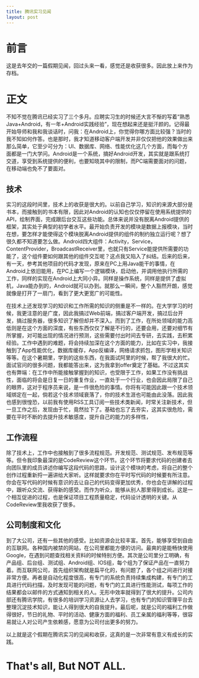 ```yaml
---
title: 腾讯实习见闻
layout: post
---
```


# 前言

这是去年交的一篇假期见闻，回过头来一看，感觉还是收获很多。因此放上来作为存档。

# 正文

不知不觉在腾讯已经实习了三个多月。应聘实习生的时候还大言不惭的写着“熟悉Java+Android，有一年+Android实践经验”，现在想起来还是挺汗颜的。记得最开始导师和我和我谈话时，问我：在Android上，你觉得你哪方面比较强？当时的我不知如何作答。也是那时，我才知道移动客户端开发并非仅仅把他的效果做出来那么简单，它至少可分为：UI、数据库、网络、性能优化这几个方面，而每个方面都是一门大学问。Android是一个系统，搞好Android开发，其实就是跟系统打交道，享受到系统提供的便利，也要知晓其中的限制，而PC端需要面对的问题，在移动端也免不了要面对。

## 技术

实习的这段时间里，技术上的收获是很大的。以前自己学习，知识的来源大部分是书本，而接触到的书本有限，因此对Android的认知也仅仅停留在使用系统提供的API，绘制界面，完成跟后台交互这些功能。总体来说并没有脱离Android提供的框架，其实处于典型的初学者水平。最开始负责开发的模块是数据上报模块，当时在想，要怎样才能使得这个模块脱离Android提供的组件的制约独立运行呢？想了很久都不知道要怎么做。Android四大组件：Activity，Service，ContentProvider，BroadcastReceiver里，也就只有Service能提供所需要的功能了，这个组件要如何跟其他的组件交互呢？这点我又陷入了纠结。后来的后来，有一天，参考其他项目的代码才发现，原来在PC上用Java能干的事情，在Android上依旧能用，在PC上编写一个逻辑模块，启动他，并调用他执行所需的工作，同样的实现在Android上大同小异。同样是操作系统，同样是提供了虚拟机，Java能办到的，Android就可以办到。就那么一瞬间，整个人豁然开朗，感觉就像是打开了一扇门，看到了更大更宽广的可能性。

在技术上还发现学习的知识和工作所需的知识的侧重是不一样的。在大学学习的时候，我更注意的是广度，因此我搞过Web前端，搞过客户端开发，搞过后台开发，搞过服务器，很多知识了解但却并不深入。而到了工作，在所处领域的能力高低则是在这个方面的深度，有些东西仅仅了解是不行的，还要会用，还要对细节有所掌握，对可能出现的情况进行预测，这些需要付出时间去专研，去实践，去积累经验。工作中遇到的难题，将会持续加深在这个方面的能力，比如在实习中，我接触到了App性能优化，数据库缓存，App反编译，网络请求抓包，图形学相关知识等等。在这个暑期里，学到的这些东西，在我面试阿里的时候，帮了我很大的忙。面试官问的很多问题，我都能答出来，这为我拿到offer奠定了基础。不过这其实也有弊端：在工作中所能接触掌握到的知识，也受限于工作，如果工作没有挑战性，面临的将会是日复一日的重复作业，一直处于一个行业，也会因此局限了自己的眼界，这对于程序员来说，是一件很危险的事情。你将有可能因此跟一个技术领域绑定在一起，倘若这个技术领域衰落了，你的技术生涯也可能由此没落。因此我也感到很惶恐，以前我有使用RSS工具订阅一些技术类新闻，时常关注新技术，但一旦工作之后，发现由于忙，竟然拉下了。基础也忘了去夯实，这其实很危险，需要在平时不断的去提升技术敏感度，提升自己的能力的多样性，

## 工作流程

除了技术上，工作中也接触到了很多流程规范。开发规范、测试规范、发布规范等等。但令我印象最深的是CodeReview这个环节。这个环节将要求代码的创建者去向团队里的成员讲述你编写这段代码的思路，设计这个模块的考虑，将自己的整个创作过程重新捋一遍讲给大家听。这样就要求你在平时写代码的时候要有所注意。你会在写代码的时候有意识的去让自己的代码变得更加优秀，你也会在讲解的过程中，跟听众交流、获得新的感受。而作为听众，能够从别人那里得到成长。这是一个相互促进的过程，也是保证项目工程质量稳定，代码设计透明的关键。从CodeReview里我收获了很多。

## 公司制度和文化

到了大公司，还有一些其他的感受。比如资源会比较丰富。首先，能够享受到自由的互联网。各种国内被禁的网站，在公司里都能方便的访问。最爽的是能畅快使用Google，在遇到问题查找相关资料的时候特别方便。其次是公司里分工明确，有产品组、后台组、测试组、Android组、IOS组，每个组为了保证产品在一直努力着。而互联网公司，首先组织架构就是扁平化的，有问题了，各个组之间进行对接非常方便。再者是自动化程度很高，有专门的系统负责持续集成构建，有专门的工具进行代码扫描，及时发现可能的问题，有专门的工具进行性能测试，每项工作的结果都会以邮件的方式通知到相关的人。无形中效率就得到了很大的提升。公司内部还有腾讯学院，有很多的培训学习资源让人去学习，也有专门的知识管理平台去整理沉淀技术知识，能让人得到很大的自我提升。最后呢，就是公司的福利工作做得很好，节日的礼物、平时的活动、健康方面的福利、员工亲属的福利等等，很容易就让人对公司产生依赖感，愿意为公司付出更多的努力。

以上就是这个假期在腾讯实习的见闻和收获，这真的是一次非常有意义有成长的实践。

# That's all, But NOT ALL.